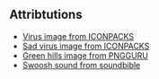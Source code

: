 ## Attribtutions

- [Virus image from ICONPACKS](https://www.iconpacks.net/free-icon/corona-virus-3137.html)
- [Sad virus image from ICONPACKS](https://www.iconpacks.net/free-icon/corona-virus-3137.html)
- [Green hills image from PNGGURU](https://www.pngguru.com/free-transparent-background-png-clipart-nvcey)
- [Swoosh sound from soundbible](http://soundbible.com/706-Swoosh-3.html)